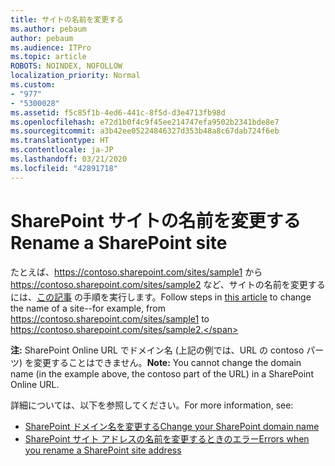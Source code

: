```yaml
---
title: サイトの名前を変更する
ms.author: pebaum
author: pebaum
ms.audience: ITPro
ms.topic: article
ROBOTS: NOINDEX, NOFOLLOW
localization_priority: Normal
ms.custom:
- "977"
- "5300028"
ms.assetid: f5c85f1b-4ed6-441c-8f5d-d3e4713fb98d
ms.openlocfilehash: e72d1b0f4c9f45ee214747efa9502b2341bde8e7
ms.sourcegitcommit: a3b42ee05224846327d353b48a8c67dab724f6eb
ms.translationtype: HT
ms.contentlocale: ja-JP
ms.lasthandoff: 03/21/2020
ms.locfileid: "42891718"
---
```

# <a name="rename-a-sharepoint-site"></a><span data-ttu-id="f14e6-102">SharePoint サイトの名前を変更する</span><span class="sxs-lookup"><span data-stu-id="f14e6-102">Rename a SharePoint site</span></span>

<span data-ttu-id="f14e6-103">たとえば、https://contoso.sharepoint.com/sites/sample1 から https://contoso.sharepoint.com/sites/sample2 など、サイトの名前を変更するには、[この記事](https://docs.microsoft.com/sharepoint/change-site-address) の手順を実行します。</span><span class="sxs-lookup"><span data-stu-id="f14e6-103">Follow steps in [this article](https://docs.microsoft.com/sharepoint/change-site-address) to change the name of a site--for example, from https://contoso.sharepoint.com/sites/sample1 to https://contoso.sharepoint.com/sites/sample2.</span></span>

<span data-ttu-id="f14e6-104">**注:** SharePoint Online URL でドメイン名 (上記の例では、URL の contoso パーツ) を変更することはできません。</span><span class="sxs-lookup"><span data-stu-id="f14e6-104">**Note:** You cannot change the domain name (in the example above, the contoso part of the URL) in a SharePoint Online URL.</span></span> 

<span data-ttu-id="f14e6-105">詳細については、以下を参照してください。</span><span class="sxs-lookup"><span data-stu-id="f14e6-105">For more information, see:</span></span>

- [<span data-ttu-id="f14e6-106">SharePoint ドメイン名を変更する</span><span class="sxs-lookup"><span data-stu-id="f14e6-106">Change your SharePoint domain name</span></span>](https://go.microsoft.com/fwlink/?Linkid=2018696)
- [<span data-ttu-id="f14e6-107">SharePoint サイト アドレスの名前を変更するときのエラー</span><span class="sxs-lookup"><span data-stu-id="f14e6-107">Errors when you rename a SharePoint site address</span></span>](https://support.office.com/article/errors-when-you-rename-a-sharepoint-site-address-165b7c11-1325-4813-b160-ecbe87bc1a86)
